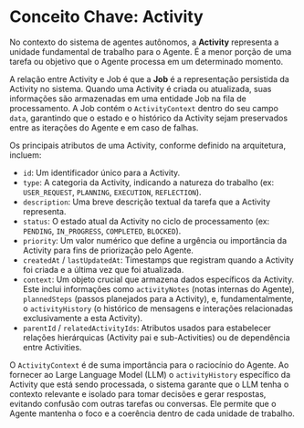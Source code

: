 # Conceito Chave: Activity

No contexto do sistema de agentes autônomos, a **Activity** representa a unidade fundamental de trabalho para o Agente. É a menor porção de uma tarefa ou objetivo que o Agente processa em um determinado momento.

A relação entre Activity e Job é que a **Job** é a representação persistida da Activity no sistema. Quando uma Activity é criada ou atualizada, suas informações são armazenadas em uma entidade Job na fila de processamento. A Job contém o `ActivityContext` dentro do seu campo `data`, garantindo que o estado e o histórico da Activity sejam preservados entre as iterações do Agente e em caso de falhas.

Os principais atributos de uma Activity, conforme definido na arquitetura, incluem:

- `id`: Um identificador único para a Activity.
- `type`: A categoria da Activity, indicando a natureza do trabalho (ex: `USER_REQUEST`, `PLANNING`, `EXECUTION`, `REFLECTION`).
- `description`: Uma breve descrição textual da tarefa que a Activity representa.
- `status`: O estado atual da Activity no ciclo de processamento (ex: `PENDING`, `IN_PROGRESS`, `COMPLETED`, `BLOCKED`).
- `priority`: Um valor numérico que define a urgência ou importância da Activity para fins de priorização pelo Agente.
- `createdAt` / `lastUpdatedAt`: Timestamps que registram quando a Activity foi criada e a última vez que foi atualizada.
- `context`: Um objeto crucial que armazena dados específicos da Activity. Este inclui informações como `activityNotes` (notas internas do Agente), `plannedSteps` (passos planejados para a Activity), e, fundamentalmente, o `activityHistory` (o histórico de mensagens e interações relacionadas exclusivamente a esta Activity).
- `parentId` / `relatedActivityIds`: Atributos usados para estabelecer relações hierárquicas (Activity pai e sub-Activities) ou de dependência entre Activities.

O `ActivityContext` é de suma importância para o raciocínio do Agente. Ao fornecer ao Large Language Model (LLM) o `activityHistory` específico da Activity que está sendo processada, o sistema garante que o LLM tenha o contexto relevante e isolado para tomar decisões e gerar respostas, evitando confusão com outras tarefas ou conversas. Ele permite que o Agente mantenha o foco e a coerência dentro de cada unidade de trabalho.
